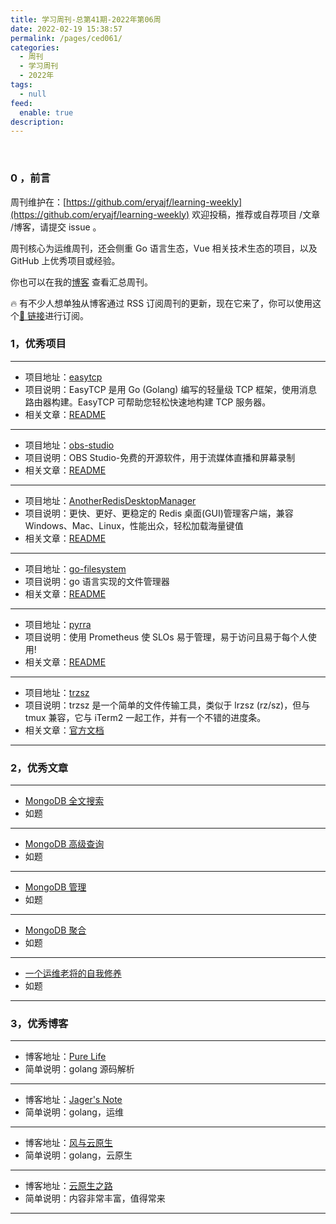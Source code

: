 ```yaml
---
title: 学习周刊-总第41期-2022年第06周
date: 2022-02-19 15:38:57
permalink: /pages/ced061/
categories:
  - 周刊
  - 学习周刊
  - 2022年
tags:
  - null
feed:
  enable: true
description:
---
```


<br><ArticleTopAd></ArticleTopAd>

### 0 ，前言

周刊维护在：[https://github.com/eryajf/learning-weekly](https://github.com/eryajf/learning-weekly) 欢迎投稿，推荐或自荐项目 /文章 /博客，请提交 issue 。

周刊核心为运维周刊，还会侧重 Go 语言生态，Vue 相关技术生态的项目，以及 GitHub 上优秀项目或经验。

你也可以在我的[博客](https://wiki.eryajf.net/learning-weekly/) 查看汇总周刊。

🔥 有不少人想单独从博客通过 RSS 订阅周刊的更新，现在它来了，你可以使用这个[🔗 链接](https://wiki.eryajf.net/learning-weekly.xml)进行订阅。

### 1，优秀项目

---

- 项目地址：[easytcp](https://github.com/DarthPestilane/easytcp)
- 项目说明：EasyTCP 是用 Go (Golang) 编写的轻量级 TCP 框架，使用消息路由器构建。EasyTCP 可帮助您轻松快速地构建 TCP 服务器。
- 相关文章：[README](https://github.com/DarthPestilane/easytcp#readme)

---

- 项目地址：[obs-studio](https://github.com/obsproject/obs-studio)
- 项目说明：OBS Studio-免费的开源软件，用于流媒体直播和屏幕录制
- 相关文章：[README](https://github.com/obsproject/obs-studio#readme)

---

- 项目地址：[AnotherRedisDesktopManager](https://github.com/qishibo/AnotherRedisDesktopManager)
- 项目说明：更快、更好、更稳定的 Redis 桌面(GUI)管理客户端，兼容 Windows、Mac、Linux，性能出众，轻松加载海量键值
- 相关文章：[README](https://github.com/qishibo/AnotherRedisDesktopManager/blob/master/README.zh-CN.md)

---

- 项目地址：[go-filesystem](https://github.com/deatil/go-filesystem)
- 项目说明：go 语言实现的文件管理器
- 相关文章：[README](https://github.com/deatil/go-filesystem#readme)

---

- 项目地址：[pyrra](https://github.com/pyrra-dev/pyrra)
- 项目说明：使用 Prometheus 使 SLOs 易于管理，易于访问且易于每个人使用!
- 相关文章：[README](https://github.com/pyrra-dev/pyrra#readme)

---

- 项目地址：[trzsz](https://github.com/trzsz/trzsz)
- 项目说明：trzsz 是一个简单的文件传输工具，类似于 lrzsz (rz/sz)，但与 tmux 兼容，它与 iTerm2 一起工作，并有一个不错的进度条。
- 相关文章：[官方文档](https://trzsz.github.io/cn/)

---

### 2，优秀文章

---

- [MongoDB 全文搜索](https://toboto.wang/2021/05/18/MongoDB%E5%85%A8%E6%96%87%E6%90%9C%E7%B4%A2.html)
- 如题

---

- [MongoDB 高级查询](http://cw.hubwiz.com/card/c/543b2f3cf86387171814c026/1/1/1/)
- 如题

---

- [MongoDB 管理](http://cw.hubwiz.com/card/c/5438c259032c7817c40298b5/1/1/1/)
- 如题

---

- [MongoDB 聚合](http://cw.hubwiz.com/card/c/548125a5f8638718f0db0792/1/1/1/)
- 如题

---

- [一个运维老将的自我修养](https://mp.weixin.qq.com/s/e7LzCLdWEzOvcvn7yRecpQ)
- 如题

---

### 3，优秀博客

---

- 博客地址：[Pure Life](https://chunlife.top/)
- 简单说明：golang 源码解析

---

- 博客地址：[Jager's Note](https://blog.hawtech.cn/)
- 简单说明：golang，运维

---

- 博客地址：[风与云原生](https://blog.crazytaxii.com/)
- 简单说明：golang，云原生

---

- 博客地址：[云原生之路](https://www.361way.com/)
- 简单说明：内容非常丰富，值得常来

---


<br><ArticleTopAd></ArticleTopAd>
